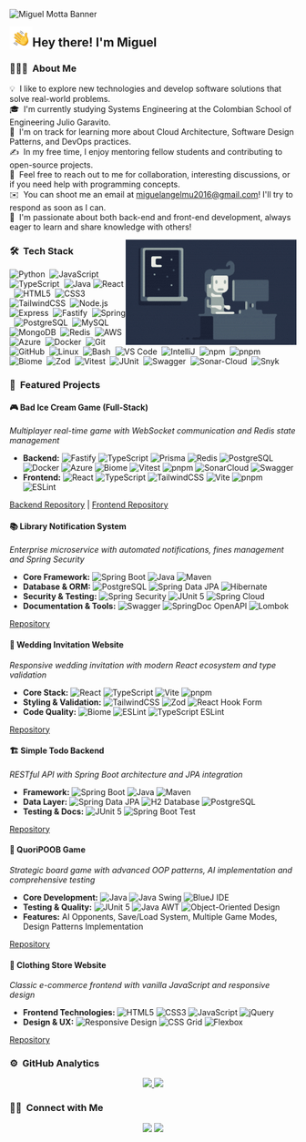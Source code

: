 ![Miguel Motta Banner](assets/!impossible.jpg)

<img alt="Night Coding" src="https://raw.githubusercontent.com/MIGUEL-MOTTA-U/MIGUEL-MOTTA-U/master/assets/Hand%20Wave.gif" width='40' align="left"/><h2>Hey there! I'm Miguel</h2>

### 👨🏻‍💻 &nbsp;About Me

💡 &nbsp;I like to explore new technologies and develop software solutions that solve real-world problems.\
🎓 &nbsp;I'm currently studying Systems Engineering at the Colombian School of Engineering Julio Garavito.\
🌱 &nbsp;I'm on track for learning more about Cloud Architecture, Software Design Patterns, and DevOps practices.\
✍️ &nbsp;In my free time, I enjoy mentoring fellow students and contributing to open-source projects.\
💬 &nbsp;Feel free to reach out to me for collaboration, interesting discussions, or if you need help with programming concepts.\
✉️ &nbsp;You can shoot me an email at miguelangelmu2016@gmail.com! I'll try to respond as soon as I can.\
📄 &nbsp;I'm passionate about both back-end and front-end development, always eager to learn and share knowledge with others!

<img alt="Night Coding" src="https://raw.githubusercontent.com/MIGUEL-MOTTA-U/MIGUEL-MOTTA-U/master/assets/Night-Coding.gif" align="right"/>

### 🛠 &nbsp;Tech Stack

<!-- Languages -->
![Python](https://img.shields.io/badge/-Python-05122A?style=flat&logo=python)&nbsp;
![JavaScript](https://img.shields.io/badge/-JavaScript-05122A?style=flat&logo=javascript)&nbsp;
![TypeScript](https://img.shields.io/badge/-TypeScript-05122A?style=flat&logo=typescript)&nbsp;
![Java](https://img.shields.io/badge/Java-05122A?style=flat&logo=OpenJDK&logoColor=FFA518)&nbsp;![React](https://img.shields.io/badge/-React-05122A?style=flat&logo=react)&nbsp;
![HTML5](https://img.shields.io/badge/-HTML5-05122A?style=flat&logo=HTML5)&nbsp;
![CSS3](https://img.shields.io/badge/-CSS3-05122A?style=flat&logo=CSS3&logoColor=1572B6)&nbsp;
![TailwindCSS](https://img.shields.io/badge/-TailwindCSS-05122A?style=flat&logo=tailwind-css)&nbsp;
![Node.js](https://img.shields.io/badge/-Node.js-05122A?style=flat&logo=node.js)&nbsp;
![Express](https://img.shields.io/badge/-Express-05122A?style=flat&logo=express)&nbsp;
![Fastify](https://img.shields.io/badge/-Fastify-05122A?style=flat&logo=fastify)&nbsp;
![Spring](https://img.shields.io/badge/-Spring-05122A?style=flat&logo=spring)&nbsp;
![PostgreSQL](https://img.shields.io/badge/-PostgreSQL-05122A?style=flat&logo=postgresql)&nbsp;
![MySQL](https://img.shields.io/badge/-MySQL-05122A?style=flat&logo=mysql)&nbsp;
![MongoDB](https://img.shields.io/badge/-MongoDB-05122A?style=flat&logo=mongodb)&nbsp;
![Redis](https://img.shields.io/badge/-Redis-05122A?style=flat&logo=redis)&nbsp;
![AWS](https://img.shields.io/badge/-AWS-05122A?style=flat&logo=amazon-aws)&nbsp;
![Azure](https://img.shields.io/badge/-Azure-05122A?style=flat&logo=microsoft-azure)&nbsp;
![Docker](https://img.shields.io/badge/-Docker-05122A?style=flat&logo=docker)&nbsp;
![Git](https://img.shields.io/badge/-Git-05122A?style=flat&logo=git)&nbsp;
![GitHub](https://img.shields.io/badge/-GitHub-05122A?style=flat&logo=github)&nbsp;
![Linux](https://img.shields.io/badge/-Linux-05122A?style=flat&logo=linux)&nbsp;
![Bash](https://img.shields.io/badge/Bash-05122A?style=flat&logo=gnubash&logoColor=white)&nbsp;
![VS Code](https://img.shields.io/badge/-VS%20Code-05122A?style=flat&logo=visual-studio-code&logoColor=007ACC)&nbsp;
![IntelliJ](https://img.shields.io/badge/-IntelliJ-05122A?style=flat&logo=intellij-idea)&nbsp;
![npm](https://img.shields.io/badge/-npm-05122A?style=flat&logo=npm)&nbsp;
![pnpm](https://img.shields.io/badge/-pnpm-05122A?style=flat&logo=pnpm)&nbsp;
![Biome](https://img.shields.io/badge/-biome-05122A?style=flat&logo=biome)&nbsp;
![Zod](https://img.shields.io/badge/-zod-05122A?style=flat&logo=zod)&nbsp;
![Vitest](https://img.shields.io/badge/-vitest-05122A?style=flat&logo=vitest)&nbsp;
![JUnit](https://img.shields.io/badge/-junit5-05122A?style=flat&logo=junit5)&nbsp;
![Swagger](https://img.shields.io/badge/-Swagger-05122A?style=flat&logo=swagger&logoColor=white)&nbsp;
![Sonar-Cloud](https://img.shields.io/badge/-Sonar%20Cloud-05122A?style=flat&logo=sonar&logoColor=white)&nbsp;
![Snyk](https://img.shields.io/badge/-Snyk-05122A?style=flat&logo=snyk&logoColor=white)&nbsp;

### 📁 &nbsp;Featured Projects

#### 🎮 **Bad Ice Cream Game** (Full-Stack)
*Multiplayer real-time game with WebSocket communication and Redis state management*
- **Backend:** ![Fastify](https://img.shields.io/badge/-Fastify-05122A?style=flat&logo=fastify)&nbsp;![TypeScript](https://img.shields.io/badge/-TypeScript-05122A?style=flat&logo=typescript)&nbsp;![Prisma](https://img.shields.io/badge/-Prisma-05122A?style=flat&logo=prisma)&nbsp;![Redis](https://img.shields.io/badge/-Redis-05122A?style=flat&logo=redis)&nbsp;![PostgreSQL](https://img.shields.io/badge/-PostgreSQL-05122A?style=flat&logo=postgresql)&nbsp;![Docker](https://img.shields.io/badge/-Docker-05122A?style=flat&logo=docker)&nbsp;![Azure](https://img.shields.io/badge/-Azure-05122A?style=flat&logo=microsoft-azure)&nbsp;![Biome](https://img.shields.io/badge/-biome-05122A?style=flat&logo=biome)&nbsp;![Vitest](https://img.shields.io/badge/-vitest-05122A?style=flat&logo=vitest)&nbsp;![pnpm](https://img.shields.io/badge/-pnpm-05122A?style=flat&logo=pnpm)&nbsp;![SonarCloud](https://img.shields.io/badge/-SonarCloud-05122A?style=flat&logo=sonar)&nbsp;![Swagger](https://img.shields.io/badge/-Swagger-05122A?style=flat&logo=swagger&logoColor=white)
- **Frontend:** ![React](https://img.shields.io/badge/-React-05122A?style=flat&logo=react)&nbsp;![TypeScript](https://img.shields.io/badge/-TypeScript-05122A?style=flat&logo=typescript)&nbsp;![TailwindCSS](https://img.shields.io/badge/-TailwindCSS-05122A?style=flat&logo=tailwind-css)&nbsp;![Vite](https://img.shields.io/badge/-Vite-05122A?style=flat&logo=vite)&nbsp;![pnpm](https://img.shields.io/badge/-pnpm-05122A?style=flat&logo=pnpm)&nbsp;![ESLint](https://img.shields.io/badge/-ESLint-05122A?style=flat&logo=eslint)

[Backend Repository](https://github.com/MIGUEL-MOTTA-U/The-Matrix-Back) | [Frontend Repository](https://github.com/andresserrato2004/The-Matrix-Front)

#### 📚 **Library Notification System**
*Enterprise microservice with automated notifications, fines management and Spring Security*
- **Core Framework:** ![Spring Boot](https://img.shields.io/badge/-Spring%20Boot-05122A?style=flat&logo=spring-boot)&nbsp;![Java](https://img.shields.io/badge/Java-05122A?style=flat&logo=OpenJDK&logoColor=FFA518)&nbsp;![Maven](https://img.shields.io/badge/-Maven-05122A?style=flat&logo=apache-maven)
- **Database & ORM:** ![PostgreSQL](https://img.shields.io/badge/-PostgreSQL-05122A?style=flat&logo=postgresql)&nbsp;![Spring Data JPA](https://img.shields.io/badge/-Spring%20Data%20JPA-05122A?style=flat&logo=spring)&nbsp;![Hibernate](https://img.shields.io/badge/-Hibernate-05122A?style=flat&logo=hibernate)
- **Security & Testing:** ![Spring Security](https://img.shields.io/badge/-Spring%20Security-05122A?style=flat&logo=spring-security)&nbsp;![JUnit 5](https://img.shields.io/badge/-JUnit%205-05122A?style=flat&logo=junit5)&nbsp;![Spring Cloud](https://img.shields.io/badge/-Spring%20Cloud-05122A?style=flat&logo=spring)
- **Documentation & Tools:** ![Swagger](https://img.shields.io/badge/-Swagger-05122A?style=flat&logo=swagger&logoColor=white)&nbsp;![SpringDoc OpenAPI](https://img.shields.io/badge/-SpringDoc%20OpenAPI-05122A?style=flat&logo=openapiinitiative)&nbsp;![Lombok](https://img.shields.io/badge/-Lombok-05122A?style=flat&logo=lombok)

[Repository](https://github.com/thesrcielos/spammers)

#### 💒 **Wedding Invitation Website**
*Responsive wedding invitation with modern React ecosystem and type validation*
- **Core Stack:** ![React](https://img.shields.io/badge/-React-05122A?style=flat&logo=react)&nbsp;![TypeScript](https://img.shields.io/badge/-TypeScript-05122A?style=flat&logo=typescript)&nbsp;![Vite](https://img.shields.io/badge/-Vite-05122A?style=flat&logo=vite)&nbsp;![pnpm](https://img.shields.io/badge/-pnpm-05122A?style=flat&logo=pnpm)
- **Styling & Validation:** ![TailwindCSS](https://img.shields.io/badge/-TailwindCSS-05122A?style=flat&logo=tailwind-css)&nbsp;![Zod](https://img.shields.io/badge/-zod-05122A?style=flat&logo=zod)&nbsp;![React Hook Form](https://img.shields.io/badge/-React%20Hook%20Form-05122A?style=flat&logo=reacthookform)
- **Code Quality:** ![Biome](https://img.shields.io/badge/-biome-05122A?style=flat&logo=biome)&nbsp;![ESLint](https://img.shields.io/badge/-ESLint-05122A?style=flat&logo=eslint)&nbsp;![TypeScript ESLint](https://img.shields.io/badge/-TS%20ESLint-05122A?style=flat&logo=typescript)

[Repository](https://github.com/MIGUEL-MOTTA-U/web-invitation)

#### 🏗️ **Simple Todo Backend**
*RESTful API with Spring Boot architecture and JPA integration*
- **Framework:** ![Spring Boot](https://img.shields.io/badge/-Spring%20Boot-05122A?style=flat&logo=spring-boot)&nbsp;![Java](https://img.shields.io/badge/Java-05122A?style=flat&logo=OpenJDK&logoColor=FFA518)&nbsp;![Maven](https://img.shields.io/badge/-Maven-05122A?style=flat&logo=apache-maven)
- **Data Layer:** ![Spring Data JPA](https://img.shields.io/badge/-Spring%20Data%20JPA-05122A?style=flat&logo=spring)&nbsp;![H2 Database](https://img.shields.io/badge/-H2%20Database-05122A?style=flat&logo=h2)&nbsp;![PostgreSQL](https://img.shields.io/badge/-PostgreSQL-05122A?style=flat&logo=postgresql)
- **Testing & Docs:** ![JUnit 5](https://img.shields.io/badge/-JUnit%205-05122A?style=flat&logo=junit5)&nbsp;![Spring Boot Test](https://img.shields.io/badge/-Spring%20Boot%20Test-05122A?style=flat&logo=spring)

[Repository](https://github.com/MIGUEL-MOTTA-U/BarquitaBackend)

#### 🎯 **QuoriPOOB Game**
*Strategic board game with advanced OOP patterns, AI implementation and comprehensive testing*
- **Core Development:** ![Java](https://img.shields.io/badge/Java-05122A?style=flat&logo=OpenJDK&logoColor=FFA518)&nbsp;![Java Swing](https://img.shields.io/badge/-Java%20Swing-05122A?style=flat&logo=java)&nbsp;![BlueJ IDE](https://img.shields.io/badge/-BlueJ-05122A?style=flat&logo=java)
- **Testing & Quality:** ![JUnit 5](https://img.shields.io/badge/-JUnit%205-05122A?style=flat&logo=junit5)&nbsp;![Java AWT](https://img.shields.io/badge/-Java%20AWT-05122A?style=flat&logo=java)&nbsp;![Object-Oriented Design](https://img.shields.io/badge/-OOP%20Design-05122A?style=flat&logo=java)
- **Features:** AI Opponents, Save/Load System, Multiple Game Modes, Design Patterns Implementation

[Repository](https://github.com/MIGUEL-MOTTA-U/POOB_DANIEL_MIGUEL)

#### 👔 **Clothing Store Website**
*Classic e-commerce frontend with vanilla JavaScript and responsive design*
- **Frontend Technologies:** ![HTML5](https://img.shields.io/badge/-HTML5-05122A?style=flat&logo=HTML5)&nbsp;![CSS3](https://img.shields.io/badge/-CSS3-05122A?style=flat&logo=CSS3&logoColor=1572B6)&nbsp;![JavaScript](https://img.shields.io/badge/-JavaScript-05122A?style=flat&logo=javascript)&nbsp;![jQuery](https://img.shields.io/badge/-jQuery-05122A?style=flat&logo=jquery)
- **Design & UX:** ![Responsive Design](https://img.shields.io/badge/-Responsive%20Design-05122A?style=flat&logo=css3)&nbsp;![CSS Grid](https://img.shields.io/badge/-CSS%20Grid-05122A?style=flat&logo=css3)&nbsp;![Flexbox](https://img.shields.io/badge/-Flexbox-05122A?style=flat&logo=css3)

[Repository](https://github.com/MIGUEL-MOTTA-U/FRONT-END)



### ⚙️ &nbsp;GitHub Analytics

<p align="center">
<a href="https://github.com/MIGUEL-MOTTA-U">
  <img height="180em" src="https://github-readme-stats-eight-theta.vercel.app/api?username=MIGUEL-MOTTA-U&show_icons=true&theme=algolia&include_all_commits=true&count_private=true"/>
  <img height="180em" src="https://github-readme-stats-eight-theta.vercel.app/api/top-langs/?username=MIGUEL-MOTTA-U&layout=compact&langs_count=8&theme=algolia"/>
</a>
</p>

### 🤝🏻 &nbsp;Connect with Me

<p align="center">
<a href="mailto:miguelangelmu2016@gmail.com"><img src="https://img.shields.io/badge/-miguelangelmu2016@gmail.com-D14836?style=flat&logo=Gmail&logoColor=white"/></a>
<a href="https://linkedin.com/in/MIGUEL-MOTTA-U"><img src="https://img.shields.io/badge/-Miguel%20Motta-0077B5?style=flat&logo=Linkedin&logoColor=white"/></a>
</p>